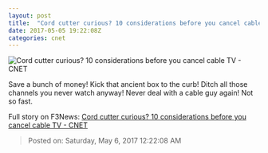 ```yaml
---
layout: post
title:  "Cord cutter curious? 10 considerations before you cancel cable TV     - CNET"
date: 2017-05-05 19:22:08Z
categories: cnet
---
```


![Cord cutter curious? 10 considerations before you cancel cable TV     - CNET](https://cnet3.cbsistatic.com/img/fsxQotUxTSJ8tnvengY5S8G1Vag=/670x503/2017/04/19/ab825152-267e-40af-98c9-8f0f0a26e7fe/apple-tv-smart-apartment-home-entertainment-remote.jpg)

Save a bunch of money! Kick that ancient box to the curb! Ditch all those channels you never watch anyway! Never deal with a cable guy again! Not so fast.


Full story on F3News: [Cord cutter curious? 10 considerations before you cancel cable TV     - CNET](http://www.f3nws.com/n/UaFsaB)

> Posted on: Saturday, May 6, 2017 12:22:08 AM
